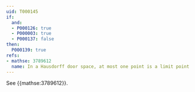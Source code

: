 ```yaml
---
uid: T000145
if:
  and:
  - P000126: true
  - P000003: true
  - P000137: false
then:
  P000139: true
refs:
- mathse: 3789612
  name: In a Hausdorff door space, at most one point is a limit point
---
```


See {{mathse:3789612}}.
